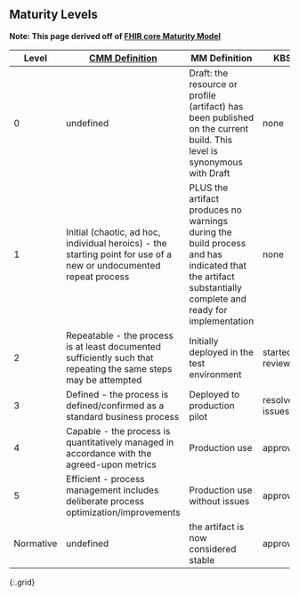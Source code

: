 ## Maturity Levels

**Note: This page derived off of [FHIR core Maturity Model](http://hl7.org/fhir/versions.html#maturity)**

| Level | [CMM Definition](http://wikipedia.org/wiki/Capability_Maturity_Model) | MM Definition | KBS |
| ----- | ---------- | -------- | -------- |
| 0 | undefined |	Draft: the resource or profile (artifact) has been published on the current build. This level is synonymous with Draft | none
| 1 | Initial (chaotic, ad hoc, individual heroics) - the starting point for use of a new or undocumented repeat process | PLUS the artifact produces no warnings during the build process and has indicated that the artifact substantially complete and ready for implementation | none
| 2 | Repeatable - the process is at least documented sufficiently such that repeating the same steps may be attempted | Initially deployed in the test environment | started review
| 3 | Defined - the process is defined/confirmed as a standard business process | Deployed to production pilot |  resolved issues
| 4 | Capable - the process is quantitatively managed in accordance with the agreed-upon metrics | Production use |  approved
| 5 | Efficient - process management includes deliberate process optimization/improvements | Production use without issues |  approved
| Normative | undefined | the artifact is now considered stable | approved
{:.grid}

